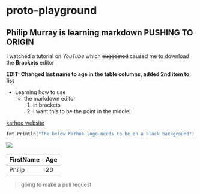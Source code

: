 # proto-playground
## Philip Murray is learning markdown PUSHING TO ORIGIN

I watched a tutorial on *YouTube* which ~~suggested~~ caused me to download the **Brackets** editor

**EDIT: Changed last name to age in the table columns, added 2nd item to list**

- Learning how to use 
    - the markdown editor
        1. in brackets
        2. I want this to be the point in the middle!
        
[karhoo website](https://www.karhoo.com/fleet-and-dms-partners/)


``` go
fmt.Println("The below Karhoo logo needs to be on a black background")
```

![](https://karhoo.wpengine.com/wp-content/uploads/KARHOO-logo-web.png)


| FirstName  | Age | 
| --- | --- |
| Philip | 20 |


> going to make a pull request
